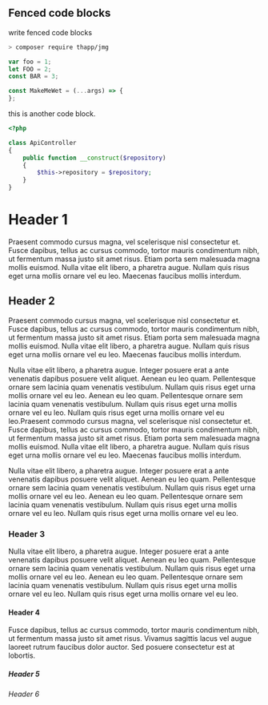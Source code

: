 ## Fenced code blocks

write fenced code blocks

```sh
> composer require thapp/jmg
```

```javascript
var foo = 1;
let FOO = 2;
const BAR = 3;

const MakeMeWet = (...args) => {
};
```

this is another code block.

```php
<?php

class ApiController
{
    public function __construct($repository)
    {
        $this->repository = $repository;
    }
}

```
# Header 1

Praesent commodo cursus magna, vel scelerisque nisl consectetur et. Fusce dapibus, tellus ac cursus commodo, tortor mauris condimentum nibh, ut fermentum massa justo sit amet risus. Etiam porta sem malesuada magna mollis euismod. Nulla vitae elit libero, a pharetra augue. Nullam quis risus eget urna mollis ornare vel eu leo. Maecenas faucibus mollis interdum.

## Header 2

Praesent commodo cursus magna, vel scelerisque nisl consectetur et. Fusce dapibus, tellus ac cursus commodo, tortor mauris condimentum nibh, ut fermentum massa justo sit amet risus. Etiam porta sem malesuada magna mollis euismod. Nulla vitae elit libero, a pharetra augue. Nullam quis risus eget urna mollis ornare vel eu leo. Maecenas faucibus mollis interdum.

Nulla vitae elit libero, a pharetra augue. Integer posuere erat a ante venenatis dapibus posuere velit aliquet. Aenean eu leo quam. Pellentesque ornare sem lacinia quam venenatis vestibulum. Nullam quis risus eget urna mollis ornare vel eu leo. Aenean eu leo quam. Pellentesque ornare sem lacinia quam venenatis vestibulum. Nullam quis risus eget urna mollis ornare vel eu leo. Nullam quis risus eget urna mollis ornare vel eu leo.Praesent commodo cursus magna, vel scelerisque nisl consectetur et. Fusce dapibus, tellus ac cursus commodo, tortor mauris condimentum nibh, ut fermentum massa justo sit amet risus. Etiam porta sem malesuada magna mollis euismod. Nulla vitae elit libero, a pharetra augue. Nullam quis risus eget urna mollis ornare vel eu leo. Maecenas faucibus mollis interdum.

Nulla vitae elit libero, a pharetra augue. Integer posuere erat a ante venenatis dapibus posuere velit aliquet. Aenean eu leo quam. Pellentesque ornare sem lacinia quam venenatis vestibulum. Nullam quis risus eget urna mollis ornare vel eu leo. Aenean eu leo quam. Pellentesque ornare sem lacinia quam venenatis vestibulum. Nullam quis risus eget urna mollis ornare vel eu leo. Nullam quis risus eget urna mollis ornare vel eu leo.

### Header 3

Nulla vitae elit libero, a pharetra augue. Integer posuere erat a ante venenatis dapibus posuere velit aliquet. Aenean eu leo quam. Pellentesque ornare sem lacinia quam venenatis vestibulum. Nullam quis risus eget urna mollis ornare vel eu leo. Aenean eu leo quam. Pellentesque ornare sem lacinia quam venenatis vestibulum. Nullam quis risus eget urna mollis ornare vel eu leo. Nullam quis risus eget urna mollis ornare vel eu leo.

#### Header 4

Fusce dapibus, tellus ac cursus commodo, tortor mauris condimentum nibh, ut fermentum massa justo sit amet risus. Vivamus sagittis lacus vel augue laoreet rutrum faucibus dolor auctor. Sed posuere consectetur est at lobortis.

##### Header 5

###### Header 6

